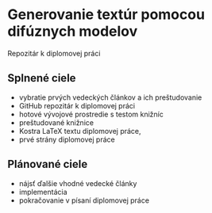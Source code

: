# Generovanie textúr pomocou difúznych modelov
Repozitár k diplomovej práci

## Splnené ciele
- vybratie prvých vedeckých článkov a ich preštudovanie 
- GitHub repozitár k diplomovej práci
- hotové vývojové prostredie s testom knižníc
- preštudované knižnice
- Kostra LaTeX textu diplomovej práce,
- prvé strány diplomovej práce

## Plánované ciele
- nájsť ďalšie vhodné vedecké články
- implementácia
- pokračovanie v písaní diplomovej práce
